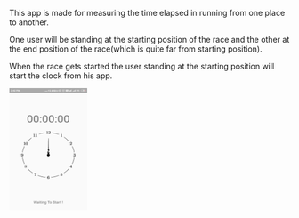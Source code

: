 This app is made for measuring the time elapsed in running from one place to another.

One user will be standing at the starting position of the race and the other at the end position of the race(which is
quite far from starting position).

When the race gets started the user standing at the starting position will start the clock from his app.

 <img src="https://github.com/shubhamptw/Stopwatch/blob/master/Screenshot_2020-02-22-15-42-01-621_com.shubham.stopwatch3.jpg" width="140" height ="220">

